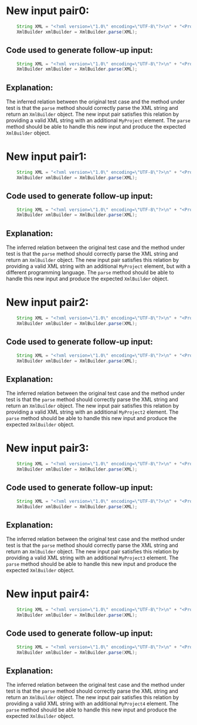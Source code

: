 # New input pair0:
```java
    String XML = "<?xml version=\"1.0\" encoding=\"UTF-8\"?>\n" + "<Projects>\n" + "  <underscore-java language=\"Java\" scm=\"SVN\">\n" + "    <Location type=\"URL\">https://github.com/javadev/underscore-java/</Location>\n" + "  </underscore-java>\n" + "  <JetS3t language=\"Java\" scm=\"CVS\">\n" + "    <Location type=\"URL\">https://jets3t.s3.amazonaws.com/index.html</Location>\n" + "  </JetS3t>\n" + "  <MyProject language=\"Java\" scm=\"Git\">\n" + "    <Location type=\"URL\">https://github.com/myusername/myproject/</Location>\n" + "  </MyProject>\n" + "</Projects>";
    XmlBuilder xmlBuilder = XmlBuilder.parse(XML);
```

## Code used to generate follow-up input:
```java
    String XML = "<?xml version=\"1.0\" encoding=\"UTF-8\"?>\n" + "<Projects>\n" + "  <underscore-java language=\"Java\" scm=\"SVN\">\n" + "    <Location type=\"URL\">https://github.com/javadev/underscore-java/</Location>\n" + "  </underscore-java>\n" + "  <JetS3t language=\"Java\" scm=\"CVS\">\n" + "    <Location type=\"URL\">https://jets3t.s3.amazonaws.com/index.html</Location>\n" + "  </JetS3t>\n" + "  <MyProject language=\"Java\" scm=\"Git\">\n" + "    <Location type=\"URL\">https://github.com/myusername/myproject/</Location>\n" + "  </MyProject>\n" + "</Projects>";
    XmlBuilder xmlBuilder = XmlBuilder.parse(XML);
```

## Explanation:
The inferred relation between the original test case and the method under test is that the `parse` method should correctly parse the XML string and return an `XmlBuilder` object. The new input pair satisfies this relation by providing a valid XML string with an additional `MyProject` element. The `parse` method should be able to handle this new input and produce the expected `XmlBuilder` object.

# New input pair1:
```java
    String XML = "<?xml version=\"1.0\" encoding=\"UTF-8\"?>\n" + "<Projects>\n" + "  <underscore-java language=\"Java\" scm=\"SVN\">\n" + "    <Location type=\"URL\">https://github.com/javadev/underscore-java/</Location>\n" + "  </underscore-java>\n" + "  <JetS3t language=\"Java\" scm=\"CVS\">\n" + "    <Location type=\"URL\">https://jets3t.s3.amazonaws.com/index.html</Location>\n" + "  </JetS3t>\n" + "  <MyProject language=\"Python\" scm=\"Git\">\n" + "    <Location type=\"URL\">https://github.com/myusername/myproject/</Location>\n" + "  </MyProject>\n" + "</Projects>";
    XmlBuilder xmlBuilder = XmlBuilder.parse(XML);
```

## Code used to generate follow-up input:
```java
    String XML = "<?xml version=\"1.0\" encoding=\"UTF-8\"?>\n" + "<Projects>\n" + "  <underscore-java language=\"Java\" scm=\"SVN\">\n" + "    <Location type=\"URL\">https://github.com/javadev/underscore-java/</Location>\n" + "  </underscore-java>\n" + "  <JetS3t language=\"Java\" scm=\"CVS\">\n" + "    <Location type=\"URL\">https://jets3t.s3.amazonaws.com/index.html</Location>\n" + "  </JetS3t>\n" + "  <MyProject language=\"Python\" scm=\"Git\">\n" + "    <Location type=\"URL\">https://github.com/myusername/myproject/</Location>\n" + "  </MyProject>\n" + "</Projects>";
    XmlBuilder xmlBuilder = XmlBuilder.parse(XML);
```

## Explanation:
The inferred relation between the original test case and the method under test is that the `parse` method should correctly parse the XML string and return an `XmlBuilder` object. The new input pair satisfies this relation by providing a valid XML string with an additional `MyProject` element, but with a different programming language. The `parse` method should be able to handle this new input and produce the expected `XmlBuilder` object.

# New input pair2:
```java
    String XML = "<?xml version=\"1.0\" encoding=\"UTF-8\"?>\n" + "<Projects>\n" + "  <underscore-java language=\"Java\" scm=\"SVN\">\n" + "    <Location type=\"URL\">https://github.com/javadev/underscore-java/</Location>\n" + "  </underscore-java>\n" + "  <JetS3t language=\"Java\" scm=\"CVS\">\n" + "    <Location type=\"URL\">https://jets3t.s3.amazonaws.com/index.html</Location>\n" + "  </JetS3t>\n" + "  <MyProject language=\"Java\" scm=\"Git\">\n" + "    <Location type=\"URL\">https://github.com/myusername/myproject/</Location>\n" + "  </MyProject>\n" + "  <MyProject2 language=\"Java\" scm=\"Git\">\n" + "    <Location type=\"URL\">https://github.com/myusername/myproject2/</Location>\n" + "  </MyProject2>\n" + "</Projects>";
    XmlBuilder xmlBuilder = XmlBuilder.parse(XML);
```

## Code used to generate follow-up input:
```java
    String XML = "<?xml version=\"1.0\" encoding=\"UTF-8\"?>\n" + "<Projects>\n" + "  <underscore-java language=\"Java\" scm=\"SVN\">\n" + "    <Location type=\"URL\">https://github.com/javadev/underscore-java/</Location>\n" + "  </underscore-java>\n" + "  <JetS3t language=\"Java\" scm=\"CVS\">\n" + "    <Location type=\"URL\">https://jets3t.s3.amazonaws.com/index.html</Location>\n" + "  </JetS3t>\n" + "  <MyProject language=\"Java\" scm=\"Git\">\n" + "    <Location type=\"URL\">https://github.com/myusername/myproject/</Location>\n" + "  </MyProject>\n" + "  <MyProject2 language=\"Java\" scm=\"Git\">\n" + "    <Location type=\"URL\">https://github.com/myusername/myproject2/</Location>\n" + "  </MyProject2>\n" + "</Projects>";
    XmlBuilder xmlBuilder = XmlBuilder.parse(XML);
```

## Explanation:
The inferred relation between the original test case and the method under test is that the `parse` method should correctly parse the XML string and return an `XmlBuilder` object. The new input pair satisfies this relation by providing a valid XML string with an additional `MyProject2` element. The `parse` method should be able to handle this new input and produce the expected `XmlBuilder` object.

# New input pair3:
```java
    String XML = "<?xml version=\"1.0\" encoding=\"UTF-8\"?>\n" + "<Projects>\n" + "  <underscore-java language=\"Java\" scm=\"SVN\">\n" + "    <Location type=\"URL\">https://github.com/javadev/underscore-java/</Location>\n" + "  </underscore-java>\n" + "  <JetS3t language=\"Java\" scm=\"CVS\">\n" + "    <Location type=\"URL\">https://jets3t.s3.amazonaws.com/index.html</Location>\n" + "  </JetS3t>\n" + "  <MyProject language=\"Java\" scm=\"Git\">\n" + "    <Location type=\"URL\">https://github.com/myusername/myproject/</Location>\n" + "  </MyProject>\n" + "  <MyProject2 language=\"Java\" scm=\"Git\">\n" + "    <Location type=\"URL\">https://github.com/myusername/myproject2/</Location>\n" + "  </MyProject2>\n" + "  <MyProject3 language=\"Java\" scm=\"Git\">\n" + "    <Location type=\"URL\">https://github.com/myusername/myproject3/</Location>\n" + "  </MyProject3>\n" + "</Projects>";
    XmlBuilder xmlBuilder = XmlBuilder.parse(XML);
```

## Code used to generate follow-up input:
```java
    String XML = "<?xml version=\"1.0\" encoding=\"UTF-8\"?>\n" + "<Projects>\n" + "  <underscore-java language=\"Java\" scm=\"SVN\">\n" + "    <Location type=\"URL\">https://github.com/javadev/underscore-java/</Location>\n" + "  </underscore-java>\n" + "  <JetS3t language=\"Java\" scm=\"CVS\">\n" + "    <Location type=\"URL\">https://jets3t.s3.amazonaws.com/index.html</Location>\n" + "  </JetS3t>\n" + "  <MyProject language=\"Java\" scm=\"Git\">\n" + "    <Location type=\"URL\">https://github.com/myusername/myproject/</Location>\n" + "  </MyProject>\n" + "  <MyProject2 language=\"Java\" scm=\"Git\">\n" + "    <Location type=\"URL\">https://github.com/myusername/myproject2/</Location>\n" + "  </MyProject2>\n" + "  <MyProject3 language=\"Java\" scm=\"Git\">\n" + "    <Location type=\"URL\">https://github.com/myusername/myproject3/</Location>\n" + "  </MyProject3>\n" + "</Projects>";
    XmlBuilder xmlBuilder = XmlBuilder.parse(XML);
```

## Explanation:
The inferred relation between the original test case and the method under test is that the `parse` method should correctly parse the XML string and return an `XmlBuilder` object. The new input pair satisfies this relation by providing a valid XML string with an additional `MyProject3` element. The `parse` method should be able to handle this new input and produce the expected `XmlBuilder` object.

# New input pair4:
```java
    String XML = "<?xml version=\"1.0\" encoding=\"UTF-8\"?>\n" + "<Projects>\n" + "  <underscore-java language=\"Java\" scm=\"SVN\">\n" + "    <Location type=\"URL\">https://github.com/javadev/underscore-java/</Location>\n" + "  </underscore-java>\n" + "  <JetS3t language=\"Java\" scm=\"CVS\">\n" + "    <Location type=\"URL\">https://jets3t.s3.amazonaws.com/index.html</Location>\n" + "  </JetS3t>\n" + "  <MyProject language=\"Java\" scm=\"Git\">\n" + "    <Location type=\"URL\">https://github.com/myusername/myproject/</Location>\n" + "  </MyProject>\n" + "  <MyProject2 language=\"Java\" scm=\"Git\">\n" + "    <Location type=\"URL\">https://github.com/myusername/myproject2/</Location>\n" + "  </MyProject2>\n" + "  <MyProject3 language=\"Java\" scm=\"Git\">\n" + "    <Location type=\"URL\">https://github.com/myusername/myproject3/</Location>\n" + "  </MyProject3>\n" + "  <MyProject4 language=\"Java\" scm=\"Git\">\n" + "    <Location type=\"URL\">https://github.com/myusername/myproject4/</Location>\n" + "  </MyProject4>\n" + "</Projects>";
    XmlBuilder xmlBuilder = XmlBuilder.parse(XML);
```

## Code used to generate follow-up input:
```java
    String XML = "<?xml version=\"1.0\" encoding=\"UTF-8\"?>\n" + "<Projects>\n" + "  <underscore-java language=\"Java\" scm=\"SVN\">\n" + "    <Location type=\"URL\">https://github.com/javadev/underscore-java/</Location>\n" + "  </underscore-java>\n" + "  <JetS3t language=\"Java\" scm=\"CVS\">\n" + "    <Location type=\"URL\">https://jets3t.s3.amazonaws.com/index.html</Location>\n" + "  </JetS3t>\n" + "  <MyProject language=\"Java\" scm=\"Git\">\n" + "    <Location type=\"URL\">https://github.com/myusername/myproject/</Location>\n" + "  </MyProject>\n" + "  <MyProject2 language=\"Java\" scm=\"Git\">\n" + "    <Location type=\"URL\">https://github.com/myusername/myproject2/</Location>\n" + "  </MyProject2>\n" + "  <MyProject3 language=\"Java\" scm=\"Git\">\n" + "    <Location type=\"URL\">https://github.com/myusername/myproject3/</Location>\n" + "  </MyProject3>\n" + "  <MyProject4 language=\"Java\" scm=\"Git\">\n" + "    <Location type=\"URL\">https://github.com/myusername/myproject4/</Location>\n" + "  </MyProject4>\n" + "</Projects>";
    XmlBuilder xmlBuilder = XmlBuilder.parse(XML);
```

## Explanation:
The inferred relation between the original test case and the method under test is that the `parse` method should correctly parse the XML string and return an `XmlBuilder` object. The new input pair satisfies this relation by providing a valid XML string with an additional `MyProject4` element. The `parse` method should be able to handle this new input and produce the expected `XmlBuilder` object.
